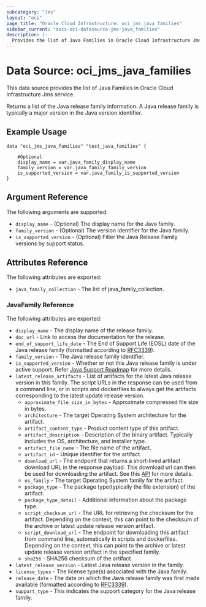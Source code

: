 ```yaml
---
subcategory: "Jms"
layout: "oci"
page_title: "Oracle Cloud Infrastructure: oci_jms_java_families"
sidebar_current: "docs-oci-datasource-jms-java_families"
description: |-
  Provides the list of Java Families in Oracle Cloud Infrastructure Jms service
---
```


# Data Source: oci_jms_java_families
This data source provides the list of Java Families in Oracle Cloud Infrastructure Jms service.

Returns a list of the Java release family information.
A Java release family is typically a major version in the Java version identifier.


## Example Usage

```hcl
data "oci_jms_java_families" "test_java_families" {

	#Optional
	display_name = var.java_family_display_name
	family_version = var.java_family_family_version
	is_supported_version = var.java_family_is_supported_version
}
```

## Argument Reference

The following arguments are supported:

* `display_name` - (Optional) The display name for the Java family.
* `family_version` - (Optional) The version identifier for the Java family.
* `is_supported_version` - (Optional) Filter the Java Release Family versions by support status.


## Attributes Reference

The following attributes are exported:

* `java_family_collection` - The list of java_family_collection.

### JavaFamily Reference

The following attributes are exported:

* `display_name` - The display name of the release family.
* `doc_url` - Link to access the documentation for the release.
* `end_of_support_life_date` - The End of Support Life (EOSL) date of the Java release family (formatted according to [RFC3339](https://datatracker.ietf.org/doc/html/rfc3339)). 
* `family_version` - The Java release family identifier.
* `is_supported_version` - Whether or not this Java release family is under active support. Refer [Java Support Roadmap](https://www.oracle.com/java/technologies/java-se-support-roadmap.html) for more details. 
* `latest_release_artifacts` - List of artifacts for the latest Java release version in this family. The script URLs in the response can be used from a command line, or in scripts and dockerfiles to always get the artifacts corresponding to the latest update release version. 
	* `approximate_file_size_in_bytes` - Approximate compressed file size in bytes.
	* `architecture` - The target Operating System architecture for the artifact.
	* `artifact_content_type` - Product content type of this artifact.
	* `artifact_description` - Description of the binary artifact. Typically includes the OS, architecture, and installer type.
	* `artifact_file_name` - The file name of the artifact.
	* `artifact_id` - Unique identifier for the artifact.
	* `download_url` - The endpoint that returns a short-lived artifact download URL in the response payload. This download url can then be used for downloading the artifact. See this [API](https://docs.oracle.com/en-us/iaas/api/#/en/jms-java-download/20230601/DownloadUrl/GenerateArtifactDownloadUrl) for more details. 
	* `os_family` - The target Operating System family for the artifact.
	* `package_type` - The package type(typically the file extension) of the artifact.
	* `package_type_detail` - Additional information about the package type.
	* `script_checksum_url` - The URL for retrieving the checksum for the artifact. Depending on the context, this can point to the checksum of the archive or latest update release version artifact. 
	* `script_download_url` - The endpoint for downloading this artifact from command line, automatically in scripts and dockerfiles. Depending on the context, this can point to the archive or latest update release version artifact in the specified family. 
	* `sha256` - SHA256 checksum of the artifact.
* `latest_release_version` - Latest Java release version in the family.
* `license_types` - The license type(s) associated with the Java family.
* `release_date` - The date on which the Java release family was first made available (formatted according to [RFC3339](https://datatracker.ietf.org/doc/html/rfc3339)). 
* `support_type` - This indicates the support category for the Java release family.

